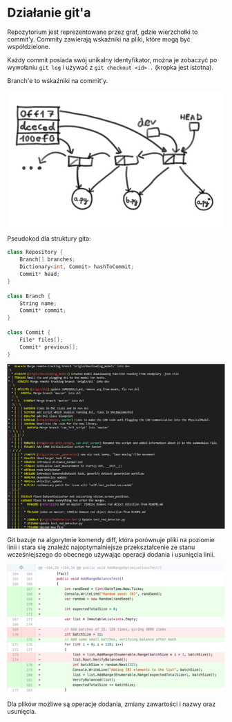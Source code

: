 # Działanie git'a

Repozytorium jest reprezentowane przez graf, gdzie wierzchołki to commit'y. Commity zawierają wskaźniki na pliki, które mogą być współdzielone.

Każdy commit posiada swój unikalny identyfikator, można je zobaczyć po wywołaniu `git log` i używać z `git checkout <id> .` (kropka jest istotna).

Branch'e to wskaźniki na commit'y.

![](struktura.png)

Pseudokod dla struktury gita:

```C++
class Repository {
    Branch[] branches;
    Dictionary<int, Commit> hashToCommit;
    Commit* head;
}

class Branch {
    String name;
    Commit* commit;
}

class Commit {
    File* files[];
    Commit* previous[];
}

```

![](tree.png)

Git bazuje na algorytmie komendy diff, która porównuje pliki na poziomie linii i stara się znaleźć najoptymalniejsze przekształcenie ze stanu wcześniejszego do obecnego używając operacji dodania i usunięcia linii.

![](diff.gif)

Dla plików możliwe są operacje dodania, zmiany zawartości i nazwy oraz usunięcia.
